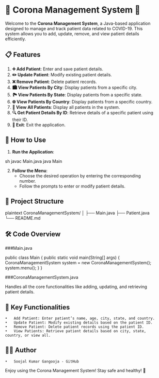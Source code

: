 # 🎉 Corona Management System 🎉

Welcome to the **Corona Management System**, a Java-based application designed to manage and track patient data related to COVID-19. This system allows you to add, update, remove, and view patient details efficiently.

## 📋 Features

1. **➕ Add Patient**: Enter and save patient details.
2. **✏️ Update Patient**: Modify existing patient details.
3. **❌ Remove Patient**: Delete patient records.
4. **🏙️ View Patients By City**: Display patients from a specific city.
5. **🏞️ View Patients By State**: Display patients from a specific state.
6. **🌐 View Patients By Country**: Display patients from a specific country.
7. **📑 View All Patients**: Display all patients in the system.
8. **🔍 Get Patient Details By ID**: Retrieve details of a specific patient using their ID.
9. **🚪 Exit**: Exit the application.

## 🚀 How to Use

1. **Run the Application**:
    
sh
    javac Main.java
    java Main

2. **Follow the Menu**:
    - Choose the desired operation by entering the corresponding number.
    - Follow the prompts to enter or modify patient details.

## 📂 Project Structure

plaintext
CoronaManagementSystem/
│
├── Main.java
├── Patient.java
└── README.md

## 🛠️ Code Overview

###Main.java

public class Main {
    public static void main(String[] args) {
        CoronaManagementSystem system = new CoronaManagementSystem();
        system.menu();
    }
}

###CoronaManagementSystem.java

Handles all the core functionalities like adding, updating, and retrieving patient details.

## 🌟 Key Functionalities

	•	Add Patient: Enter patient’s name, age, city, state, and country.
	•	Update Patient: Modify existing details based on the patient ID.
	•	Remove Patient: Delete patient records using the patient ID.
	•	View Patients: Retrieve patient details based on city, state, country, or view all.

## 👨‍💻 Author

	•	Soojal Kumar Gangooja - GitHub

Enjoy using the Corona Management System! Stay safe and healthy! 💪











